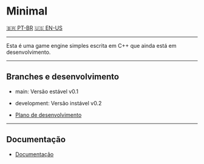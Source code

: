 # Minimal

[🇧🇷 PT-BR](readme/README_ptbr.md) [🇺🇸 EN-US](README.md)

---

Esta é uma game engine simples escrita em C++ que ainda está em desenvolvimento.

---

## Branches e desenvolvimento

* main: Versão estável v0.1
* development: Versão instável v0.2

* [Plano de desenvolvimento](https://github.com/users/ErFer7/projects/10/views/1)

---

## Documentação

* [Documentação](docs/index.md)